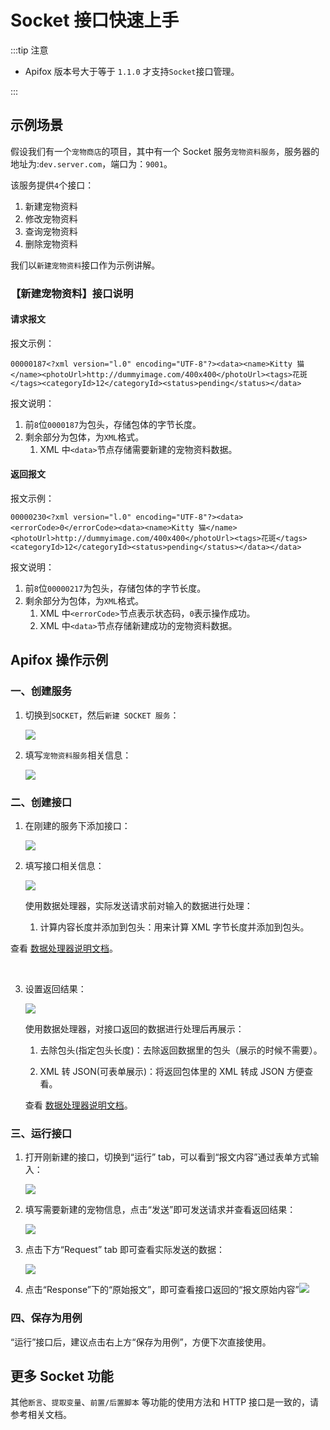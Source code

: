 # Socket 接口快速上手

:::tip 注意

- Apifox 版本号大于等于 `1.1.0` 才支持`Socket`接口管理。

:::

## 示例场景

假设我们有一个`宠物商店`的项目，其中有一个 Socket 服务`宠物资料服务`，服务器的地址为:`dev.server.com`，端口为：`9001`。

该服务提供`4`个接口：

1. 新建宠物资料
2. 修改宠物资料
3. 查询宠物资料
4. 删除宠物资料

我们以`新建宠物资料`接口作为示例讲解。

### 【新建宠物资料】接口说明

#### 请求报文

报文示例：

```
00000187<?xml version="l.0" encoding="UTF-8"?><data><name>Kitty 猫</name><photoUrl>http://dummyimage.com/400x400</photoUrl><tags>花斑</tags><categoryId>12</categoryId><status>pending</status></data>
```

报文说明：

1. 前`8`位`0000187`为包头，存储包体的字节长度。
2. 剩余部分为包体，为`XML`格式。
   1. XML 中`<data>`节点存储需要新建的宠物资料数据。

#### 返回报文

报文示例：

```
00000230<?xml version="l.0" encoding="UTF-8"?><data><errorCode>0</errorCode><data><name>Kitty 猫</name><photoUrl>http://dummyimage.com/400x400</photoUrl><tags>花斑</tags><categoryId>12</categoryId><status>pending</status></data></data>
```

报文说明：

1. 前`8`位`00000217`为包头，存储包体的字节长度。
2. 剩余部分为包体，为`XML`格式。
   1. XML 中`<errorCode>`节点表示状态码，`0`表示操作成功。
   2. XML 中`<data>`节点存储新建成功的宠物资料数据。

## Apifox 操作示例

### 一、创建服务

1. 切换到`SOCKET`，然后`新建 SOCKET 服务`：

   <img src="../../../assets/img/socket/quickstart/quickstart-1.png" />

2. 填写`宠物资料服务`相关信息：

   <img src="../../../assets/img/socket/quickstart/quickstart-2.jpg" />

### 二、创建接口

1. 在刚建的服务下添加接口：

   <img src="../../../assets/img/socket/quickstart/quickstart-3.png" />

2. 填写接口相关信息：

   <img src="../../../assets/img/socket/quickstart/quickstart-4.jpg" />

   使用数据处理器，实际发送请求前对输入的数据进行处理：

   1. 计算内容长度并添加到包头：用来计算 XML 字节长度并添加到包头。

查看 [数据处理器说明文档](../data-processor/)。

​

3. 设置返回结果：

   <img src="../../../assets/img/socket/quickstart/quickstart-5.jpg" />

   使用数据处理器，对接口返回的数据进行处理后再展示：

   1. 去除包头(指定包头长度)：去除返回数据里的包头（展示的时候不需要）。

   2. XML 转 JSON(可表单展示)：将返回包体里的 XML 转成 JSON 方便查看。

   查看 [数据处理器说明文档](../data-processor/)。

### 三、运行接口

1. 打开刚新建的接口，切换到“运行” tab，可以看到“报文内容”通过表单方式输入：

   <img src="../../../assets/img/socket/quickstart/quickstart-6.jpg" />

2. 填写需要新建的宠物信息，点击“发送”即可发送请求并查看返回结果：

   <img src="../../../assets/img/socket/quickstart/quickstart-7.jpg" />

3. 点击下方“Request” tab 即可查看实际发送的数据：

   <img src="../../../assets/img/socket/quickstart/quickstart-8.jpg" />

4. 点击“Response”下的“原始报文”，即可查看接口返回的“报文原始内容”<img src="../../../assets/img/socket/quickstart/quickstart-9.jpg" />

### 四、保存为用例

“运行”接口后，建议点击右上方“保存为用例”，方便下次直接使用。

## 更多 Socket 功能

其他`断言`、`提取变量`、`前置/后置脚本` 等功能的使用方法和 HTTP 接口是一致的，请参考相关文档。

